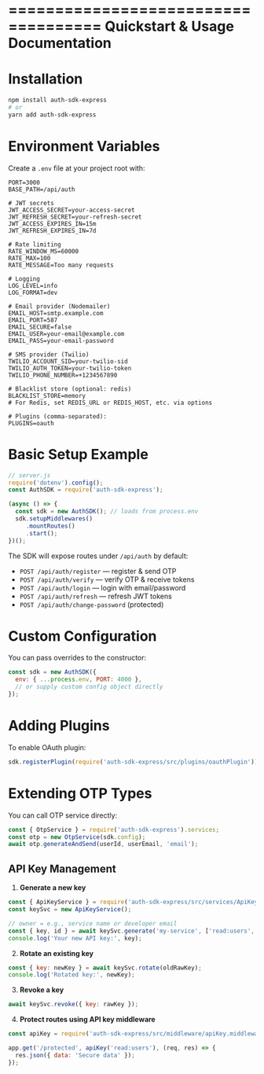 ====================================
Quickstart & Usage Documentation
====================================

# Installation

```bash
npm install auth-sdk-express
# or
yarn add auth-sdk-express
```

# Environment Variables

Create a `.env` file at your project root with:
```
PORT=3000
BASE_PATH=/api/auth

# JWT secrets
JWT_ACCESS_SECRET=your-access-secret
JWT_REFRESH_SECRET=your-refresh-secret
JWT_ACCESS_EXPIRES_IN=15m
JWT_REFRESH_EXPIRES_IN=7d

# Rate limiting
RATE_WINDOW_MS=60000
RATE_MAX=100
RATE_MESSAGE=Too many requests

# Logging
LOG_LEVEL=info
LOG_FORMAT=dev

# Email provider (Nodemailer)
EMAIL_HOST=smtp.example.com
EMAIL_PORT=587
EMAIL_SECURE=false
EMAIL_USER=your-email@example.com
EMAIL_PASS=your-email-password

# SMS provider (Twilio)
TWILIO_ACCOUNT_SID=your-twilio-sid
TWILIO_AUTH_TOKEN=your-twilio-token
TWILIO_PHONE_NUMBER=+1234567890

# Blacklist store (optional: redis)
BLACKLIST_STORE=memory
# For Redis, set REDIS_URL or REDIS_HOST, etc. via options

# Plugins (comma-separated):
PLUGINS=oauth
```

# Basic Setup Example

```js
// server.js
require('dotenv').config();
const AuthSDK = require('auth-sdk-express');

(async () => {
  const sdk = new AuthSDK(); // loads from process.env
  sdk.setupMiddlewares()
     .mountRoutes()
     .start();
})();
```

The SDK will expose routes under `/api/auth` by default:

- `POST /api/auth/register`  — register & send OTP
- `POST /api/auth/verify`    — verify OTP & receive tokens
- `POST /api/auth/login`     — login with email/password
- `POST /api/auth/refresh`   — refresh JWT tokens
- `POST /api/auth/change-password` (protected)

# Custom Configuration

You can pass overrides to the constructor:
```js
const sdk = new AuthSDK({
  env: { ...process.env, PORT: 4000 },
  // or supply custom config object directly
});
```

# Adding Plugins

To enable OAuth plugin:

```js
sdk.registerPlugin(require('auth-sdk-express/src/plugins/oauthPlugin'));
```

# Extending OTP Types

You can call OTP service directly:
```js
const { OtpService } = require('auth-sdk-express').services;
const otp = new OtpService(sdk.config);
await otp.generateAndSend(userId, userEmail, 'email');
```


## API Key Management

1. **Generate a new key**
```js
const { ApiKeyService } = require('auth-sdk-express/src/services/ApiKeyService');
const keySvc = new ApiKeyService();

// owner = e.g., service name or developer email
const { key, id } = await keySvc.generate('my-service', ['read:users', 'write:orders']);
console.log('Your new API key:', key);
```

2. **Rotate an existing key**
```js
const { key: newKey } = await keySvc.rotate(oldRawKey);
console.log('Rotated key:', newKey);
```

3. **Revoke a key**
```js
await keySvc.revoke({ key: rawKey });
```

4. **Protect routes using API key middleware**
```js
const apiKey = require('auth-sdk-express/src/middleware/apiKey.middleware');

app.get('/protected', apiKey('read:users'), (req, res) => {
  res.json({ data: 'Secure data' });
});
```

